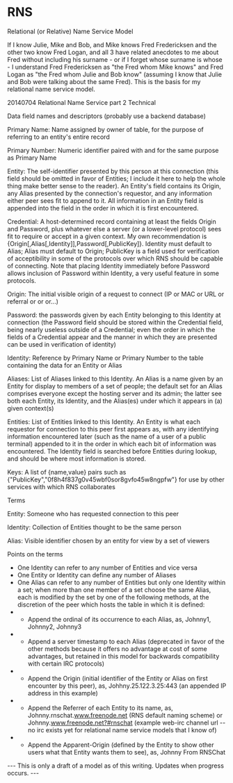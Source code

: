 RNS
===

Relational (or Relative) Name Service Model

If I know Julie, Mike and Bob, and Mike knows Fred Fredericksen and the other two know Fred Logan, and all 3 have related anecdotes to me about Fred without including his surname - or if I forget whose surname is whose - I understand Fred Fredericksen as "the Fred whom Mike knows" and Fred Logan as "the Fred whom Julie and Bob know" (assuming I know that Julie and Bob were talking about the same Fred). This is the basis for my relational name service model.



20140704	Relational Name Service part 2	Technical


Data field names and descriptors (probably use a backend database)

 Primary Name:		Name assigned by owner of table, for the purpose of referring to an entity's entire record

 Primary Number:		Numeric identifier paired with and for the same purpose as Primary Name
 
 Entity:			The self-identifier presented by this person at this connection (this field should be omitted in favor of Entities; I include it here to help the whole thing make better sense to the reader).
			An Entity's field contains its Origin, any Alias presented by the connection's requestor, and any information either peer sees fit to append to it. All information in an Entity field is appended into the field in the order in which it is first encountered.

 Credential:		A host-determined record containing at least the fields Origin and Password, plus whatever else a server (or a lower-level protocol) sees fit to require or accept in a given context. My own recommendation is 	{Origin[,Alias[,Identity]],Password[,PublicKey]}. Identity must default to Alias; Alias must default to Origin; PublicKey is a field used for verification of acceptibility in some of the protocols over which RNS should be capable of connecting. Note that placing Identity immediately before Password allows inclusion of Password within Identity, a very useful feature in some protocols.

 Origin:			The initial visible origin of a request to connect (IP or MAC or URL or referral or or or...)

 Password:		the passwords given by each Entity belonging to this Identity at connection (the Password field should be stored within the Credential field, being nearly useless outside of a Credential; even the order in which the fields of a Credential appear and the manner in which they are presented can be used in verification of identity)

 Identity:		Reference by Primary Name or Primary Number to the table containing the data for an Entity or Alias

 Aliases:			List of Aliases linked to this Identity. An Alias is a name given by an Entity for display to members of a set of people; the default set for an Alias comprises everyone except the hosting server and its admin; the latter see both each Entity, its Identity, and the Alias(es) under which it appears in (a) given context(s)

 Entities:		List of Entities linked to this Identity. An Entity is what each requestor for connection to this peer first appears as, with any identifying information encountered later (such as the name of a user of a public terminal) appended to it in the order in which each bit of information was encountered. The Identity field is searched before Entities during lookup, and should be where most information is stored.

 Keys:			A list of {name,value} pairs such as {"PublicKey","0f8h4f837g0v45wbf0sor8gvfo45w8ngpfw"} for use by other services with which RNS collaborates



Terms

Entity:		Someone who has requested connection to this peer

Identity:	Collection of Entities thought to be the same person

Alias:		Visible identifier chosen by an entity for view by a set of viewers

Points on the terms
- One Identity can refer to any number of Entities and vice versa
- One Entity or Identity can define any number of Aliases
- One Alias can refer to any number of Entities but only one Identity within a set; when more than one member of a set choose the same Alias, each is modified by the set by one of the following methods, at the discretion of the peer which hosts the table in which it is defined:
- - Append the ordinal of its occurrence to each Alias, as, Johnny1, Johnny2, Johnny3
- - Append a server timestamp to each Alias (deprecated in favor of the other methods because it offers no advantage at cost of some advantages, but retained in this model for backwards compatibility with certain IRC protocols)
- - Append the Origin (initial identifier of the Entity or Alias on first encounter by this peer), as, Johhny.25.122.3.25:443 (an appended IP address in this example)
- - Append the Referrer of each Entity to its name, as, Johnny.rnschat.www.freenode.net (RNS default naming scheme) or Johnny.www.freenode.net?#rnschat (example web-irc channel url -- no irc exists yet for relational name service models that I know of)
- - Append the Apparent-Origin (defined by the Entity to show other users what that Entity wants them to see), as, Johnny From RNSChat



--- This is only a draft of a model as of this writing. Updates when progress occurs. ---
